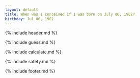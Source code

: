 ```yaml
---
layout: default
title: When was I conceived if I was born on July 06, 1902?
birthday: Jul 06, 1902
---
```


{% include header.md %}

{% include guess.md %}

{% include calculate.md %}

{% include safety.md %}

{% include footer.md %}



